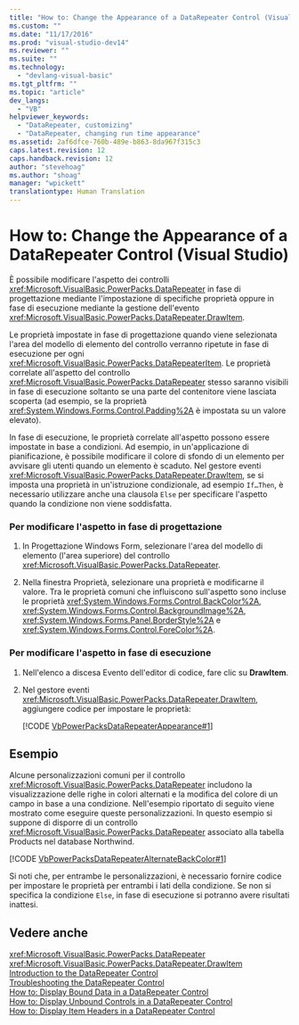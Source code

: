 ```yaml
---
title: "How to: Change the Appearance of a DataRepeater Control (Visual Studio) | Microsoft Docs"
ms.custom: ""
ms.date: "11/17/2016"
ms.prod: "visual-studio-dev14"
ms.reviewer: ""
ms.suite: ""
ms.technology: 
  - "devlang-visual-basic"
ms.tgt_pltfrm: ""
ms.topic: "article"
dev_langs: 
  - "VB"
helpviewer_keywords: 
  - "DataRepeater, customizing"
  - "DataRepeater, changing run time appearance"
ms.assetid: 2af6dfce-760b-489e-b863-8da967f315c3
caps.latest.revision: 12
caps.handback.revision: 12
author: "stevehoag"
ms.author: "shoag"
manager: "wpickett"
translationtype: Human Translation
---
```

# How to: Change the Appearance of a DataRepeater Control (Visual Studio)
È possibile modificare l'aspetto dei controlli <xref:Microsoft.VisualBasic.PowerPacks.DataRepeater> in fase di progettazione mediante l'impostazione di specifiche proprietà oppure in fase di esecuzione mediante la gestione dell'evento <xref:Microsoft.VisualBasic.PowerPacks.DataRepeater.DrawItem>.  
  
 Le proprietà impostate in fase di progettazione quando viene selezionata l'area del modello di elemento del controllo verranno ripetute in fase di esecuzione per ogni <xref:Microsoft.VisualBasic.PowerPacks.DataRepeaterItem>.  Le proprietà correlate all'aspetto del controllo <xref:Microsoft.VisualBasic.PowerPacks.DataRepeater> stesso saranno visibili in fase di esecuzione soltanto se una parte del contenitore viene lasciata scoperta \(ad esempio, se la proprietà <xref:System.Windows.Forms.Control.Padding%2A> è impostata su un valore elevato\).  
  
 In fase di esecuzione, le proprietà correlate all'aspetto possono essere impostate in base a condizioni.  Ad esempio, in un'applicazione di pianificazione, è possibile modificare il colore di sfondo di un elemento per avvisare gli utenti quando un elemento è scaduto.  Nel gestore eventi <xref:Microsoft.VisualBasic.PowerPacks.DataRepeater.DrawItem>, se si imposta una proprietà in un'istruzione condizionale, ad esempio `If…Then`, è necessario utilizzare anche una clausola `Else` per specificare l'aspetto quando la condizione non viene soddisfatta.  
  
### Per modificare l'aspetto in fase di progettazione  
  
1.  In Progettazione Windows Form, selezionare l'area del modello di elemento \(l'area superiore\) del controllo <xref:Microsoft.VisualBasic.PowerPacks.DataRepeater>.  
  
2.  Nella finestra Proprietà, selezionare una proprietà e modificarne il valore.  Tra le proprietà comuni che influiscono sull'aspetto sono incluse le proprietà <xref:System.Windows.Forms.Control.BackColor%2A>, <xref:System.Windows.Forms.Control.BackgroundImage%2A>, <xref:System.Windows.Forms.Panel.BorderStyle%2A> e <xref:System.Windows.Forms.Control.ForeColor%2A>.  
  
### Per modificare l'aspetto in fase di esecuzione  
  
1.  Nell'elenco a discesa Evento dell'editor di codice, fare clic su **DrawItem**.  
  
2.  Nel gestore eventi <xref:Microsoft.VisualBasic.PowerPacks.DataRepeater.DrawItem>, aggiungere codice per impostare le proprietà:  
  
     [!CODE [VbPowerPacksDataRepeaterAppearance#1](../CodeSnippet/VS_Snippets_VBCSharp/VbPowerPacksDataRepeaterAppearance#1)]  
  
## Esempio  
 Alcune personalizzazioni comuni per il controllo <xref:Microsoft.VisualBasic.PowerPacks.DataRepeater> includono la visualizzazione delle righe in colori alternati e la modifica del colore di un campo in base a una condizione.  Nell'esempio riportato di seguito viene mostrato come eseguire queste personalizzazioni.  In questo esempio si suppone di disporre di un controllo <xref:Microsoft.VisualBasic.PowerPacks.DataRepeater> associato alla tabella Products nel database Northwind.  
  
 [!CODE [VbPowerPacksDataRepeaterAlternateBackColor#1](../CodeSnippet/VS_Snippets_VBCSharp/VbPowerPacksDataRepeaterAlternateBackColor#1)]  
  
 Si noti che, per entrambe le personalizzazioni, è necessario fornire codice per impostare le proprietà per entrambi i lati della condizione.  Se non si specifica la condizione `Else`, in fase di esecuzione si potranno avere risultati inattesi.  
  
## Vedere anche  
 <xref:Microsoft.VisualBasic.PowerPacks.DataRepeater>   
 <xref:Microsoft.VisualBasic.PowerPacks.DataRepeater.DrawItem>   
 [Introduction to the DataRepeater Control](../../../visual-basic/developing-apps/windows-forms/introduction-to-the-datarepeater-control-visual-studio.md)   
 [Troubleshooting the DataRepeater Control](../../../visual-basic/developing-apps/windows-forms/troubleshooting-the-datarepeater-control-visual-studio.md)   
 [How to: Display Bound Data in a DataRepeater Control](../../../visual-basic/developing-apps/windows-forms/how-to-display-bound-data-in-a-datarepeater-control-visual-studio.md)   
 [How to: Display Unbound Controls in a DataRepeater Control](../../../visual-basic/developing-apps/windows-forms/how-to-display-unbound-controls-in-a-datarepeater-control-visual-studio.md)   
 [How to: Display Item Headers in a DataRepeater Control](../../../visual-basic/developing-apps/windows-forms/how-to-display-item-headers-in-a-datarepeater-control-visual-studio.md)